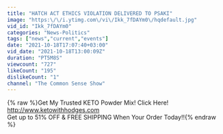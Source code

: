 ```yaml
---
title: "HATCH ACT ETHICS VIOLATION DELIVERED TO PSAKI"
image: "https:\/\/i.ytimg.com\/vi\/Ikk_7fDAYm0\/hqdefault.jpg"
vid_id: "Ikk_7fDAYm0"
categories: "News-Politics"
tags: ["news","current","events"]
date: "2021-10-18T17:07:40+03:00"
vid_date: "2021-10-18T13:00:09Z"
duration: "PT5M8S"
viewcount: "727"
likeCount: "195"
dislikeCount: "1"
channel: "The Common Sense Show"
---
```

{% raw %}Get My Trusted KETO Powder Mix! Click Here! <br /><a rel="nofollow" target="blank" href="http://www.ketowithhodges.com">http://www.ketowithhodges.com</a><br />Get up to 51% OFF &amp; FREE SHIPPING When Your Order Today!!{% endraw %}
